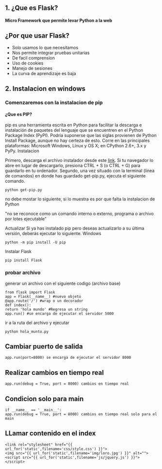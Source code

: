 ## 1. ¿Que es Flask?

#### Micro Framework que permite levar Python a la web


## ¿Por que usar Flask?

- Solo usamos lo que necesitamos
- Nos permite integrar pruebas unitarias
- De facil comprension
- Uso de cookies
- Manejo de sesiones
- La curva de aprendizaje es baja

## 2. Instalacion en windows

### Comenzaremos con la instalacion de pip

#### ¿Que es PIP?

pip es una herramienta escrita en Python para facilitar la descarga e instalación de paquetes del lenguaje que se encuentren en el Python Package Index (PyPI). Podría suponerse que las siglas provienen de Python Install Package, aunque no hay certeza de esto. Corre en las principales plataformas: Microsoft Windows, Linux y OS X; en CPython 2.6+, 3.x y PyPy.
Instalacion

Primero, descarga el archivo instalador desde este [link](https://bootstrap.pypa.io/get-pip.py "enlace"). Si tu navegador lo abre en lugar de descargarlo, presiona CTRL + S (o CTRL + G) para guardarlo en tu ordenador. Segundo, una vez situado con la terminal (línea de comandos) en donde has guardado get-pip.py, ejecuta el siguiente comando.
~~~~~~~~
python get-pip.py
~~~~~~~~

no debe mostar lo siguiente, si lo muestra es por que falta la instalacion de Python

"no se reconoce como un comando interno o externo, programa o archivo por lotes ejecutable"

Actualizar
Si ya has instalado pip pero deseas actualizarlo a su última versión, deberás ejecutar lo siguiente.
Windows
	
~~~~~~~~
python -m pip install -U pip
~~~~~~~~

Instalar Flask

~~~~~~~~
pip install Flask
~~~~~~~~

### probar archivo

generar un archivo con el siguiente codigo (archivo base)

	
~~~~~~~~
from flask import Flask
app = Flask(__name__) #nuevo objeto
@app.route('/') #wrap o un decorador
def index():
return 'hola mundo' #Regresa un string
app.run() #se encarga de ejecutar el servidor 5000
~~~~~~~~

ir a la ruta del archivo y ejecutar

	
~~~~~~~~
python hola_munto.py
~~~~~~~~



## Cambiar puerto de salida
~~~~~~~~
app.run(port=8000) se encarga de ejecutar el servidor 8000
~~~~~~~~

## Realizar cambios en tiempo real 

~~~~~~~~
app.run(debug = True, port = 8000) cambios en tiempo real
~~~~~~~~

## Condicion solo para main

~~~~~~~~
if __name__ == '__main__':
app.run(debug = True, port = 8000) cambios en tiempo real solo para el main
~~~~~~~~


## LLamar contenido en el index
~~~~~~~~
<link rel="stylesheet" href="{{ url_for('static',filename='css/style.css') }}">
<img src="{{ url_for('static',filename='img/loro.jpg') }}" alt="">
<script src="{{ url_for('static',filename='js/jquery.js') }}"></script>
~~~~~~~~
